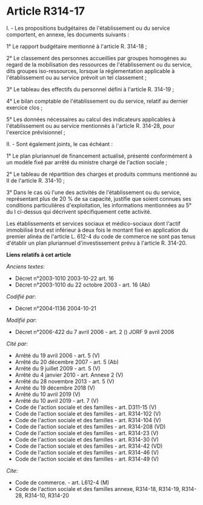 # Article R314-17

I. - Les propositions budgétaires de l'établissement ou du service comportent, en annexe, les documents suivants :

1° Le rapport budgétaire mentionné à l'article R. 314-18 ;

2° Le classement des personnes accueillies par groupes homogènes au regard de la mobilisation des ressources de
l'établissement ou du service, dits groupes iso-ressources, lorsque la réglementation applicable à l'établissement ou au
service prévoit un tel classement ;

3° Le tableau des effectifs du personnel défini à l'article R. 314-19 ;

4° Le bilan comptable de l'établissement ou du service, relatif au dernier exercice clos ;

5° Les données nécessaires au calcul des indicateurs applicables à l'établissement ou au service mentionnés à l'article R.
314-28, pour l'exercice prévisionnel ;

II. - Sont également joints, le cas échéant :

1°  Le plan pluriannuel de financement actualisé, présenté conformément à un modèle fixé par arrêté du ministre chargé de
l'action sociale ;

2° Le tableau de répartition des charges et produits communs mentionné au II de l'article R. 314-10 ;

3° Dans le cas où l'une des activités de l'établissement ou du service, représentant plus de 20 % de sa capacité, justifie
que soient connues ses conditions particulières d'exploitation, les informations mentionnées au 5° du I ci-dessus qui
décrivent spécifiquement cette activité.

Les établissements et services sociaux et médico-sociaux dont l'actif immobilisé brut est inférieur à deux fois le montant
fixé en application du premier alinéa de l'article L. 612-4 du code de commerce ne sont pas tenus d'établir un plan
pluriannuel d'investissement prévu à l'article R. 314-20.

**Liens relatifs à cet article**

_Anciens textes_:

  - Décret n°2003-1010 2003-10-22 art. 16
  - Décret n°2003-1010 du 22 octobre 2003 - art. 16 (Ab)

_Codifié par_:

  - Décret n°2004-1136 2004-10-21

_Modifié par_:

  - Décret n°2006-422 du 7 avril 2006 - art. 2 () JORF 9 avril 2006

_Cité par_:

  - Arrêté du 19 avril 2006 - art. 5 (V)
  - Arrêté du 20 décembre 2007 - art. 5 (Ab)
  - Arrêté du 9 juillet 2009 - art. 5 (V)
  - Arrêté du 4 janvier 2010 - art. Annexe 2 (V)
  - Arrêté du 28 novembre 2013 - art. 5 (V)
  - Arrêté du 19 décembre 2018 (V)
  - Arrêté du 10 avril 2019 (V)
  - Arrêté du 10 avril 2019 - art. 7 (V)
  - Code de l'action sociale et des familles - art. D311-15 (V)
  - Code de l'action sociale et des familles - art. R314-102 (V)
  - Code de l'action sociale et des familles - art. R314-104 (V)
  - Code de l'action sociale et des familles - art. R314-208 (VD)
  - Code de l'action sociale et des familles - art. R314-23 (V)
  - Code de l'action sociale et des familles - art. R314-30 (V)
  - Code de l'action sociale et des familles - art. R314-42 (VD)
  - Code de l'action sociale et des familles - art. R314-46 (V)
  - Code de l'action sociale et des familles - art. R314-49 (V)

_Cite_:

  - Code de commerce. - art. L612-4 (M)
  - Code de l'action sociale et des familles annexe, R314-18, R314-19, R314-28, R314-10, R314-20
